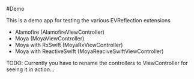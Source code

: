 #Demo

This is a demo app for testing the various EVReflection extensions

- Alamofire (AlamofireViewController)
- Moya  (MoyaViewController)
- Moya with RxSwift (MoyaRxViewController)
- Moya with ReactiveSwift (MoyaReaciveSwiftViewController)

TODO: Currently you have to rename the controllers to ViewController for seeing it in action...
